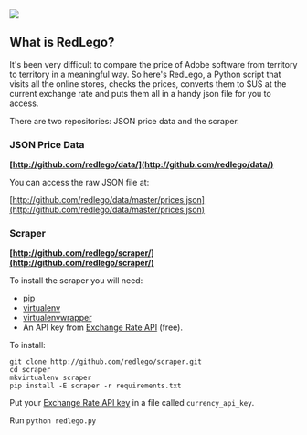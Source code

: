 <img src="http://github.com/redlego/scraper/master/redlego.png" />

What is RedLego?
----------------

It's been very difficult to compare the price of Adobe software
from territory to territory in a meaningful way. So here's RedLego, a
Python script that visits all the online stores, checks the prices,
converts them to $US at the current exchange rate and puts them all in
a handy json file for you to access.

There are two repositories: JSON price data and the scraper.

### JSON Price Data ###

**[http://github.com/redlego/data/](http://github.com/redlego/data/)**

You can access the raw JSON file at:

[http://github.com/redlego/data/master/prices.json](http://github.com/redlego/data/master/prices.json)

### Scraper ###

**[http://github.com/redlego/scraper/](http://github.com/redlego/scraper/)**

To install the scraper you will need:

* [pip](http://pypi.python.org/pypi/pip)
* [virtualenv](http://pypi.python.org/pypi/virtualenv)
* [virtualenvwrapper](http://pypi.python.org/pypi/virtualenvwrapper)
* An API key from [Exchange Rate API](http://exchangerate-api.com/api-key) (free).

To install:

    git clone http://github.com/redlego/scraper.git
    cd scraper
    mkvirtualenv scraper
    pip install -E scraper -r requirements.txt

Put your [Exchange Rate API key](http://exchangerate-api.com/api-key) in a file called `currency_api_key`.

Run `python redlego.py`
